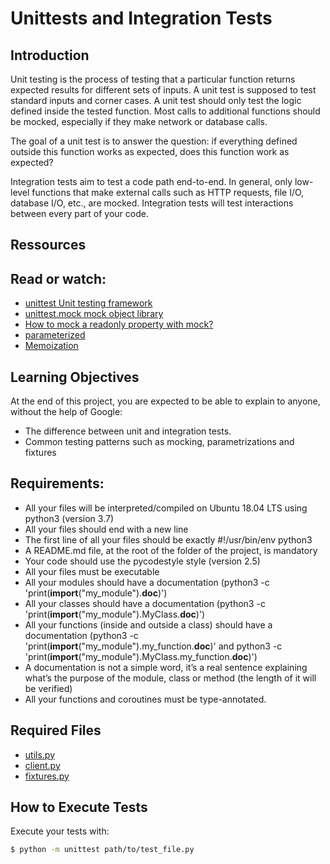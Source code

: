 # Unittests and Integration Tests

## Introduction

Unit testing is the process of testing that a particular function returns expected results for different sets of inputs. A unit test is supposed to test standard inputs and corner cases. A unit test should only test the logic defined inside the tested function. Most calls to additional functions should be mocked, especially if they make network or database calls.

The goal of a unit test is to answer the question: if everything defined outside this function works as expected, does this function work as expected?

Integration tests aim to test a code path end-to-end. In general, only low-level functions that make external calls such as HTTP requests, file I/O, database I/O, etc., are mocked. Integration tests will test interactions between every part of your code.

## Ressources

## Read or watch:

- [unittest Unit testing framework](https://docs.python.org/3/library/unittest.html)
- [unittest.mock mock object library](https://docs.python.org/3/library/unittest.mock.html)
- [How to mock a readonly property with mock?](https://stackoverflow.com/questions/11836436/how-to-mock-a-readonly-property-with-mock)
- [parameterized](https://pypi.org/project/parameterized/)
- [Memoization](https://en.wikipedia.org/wiki/Memoization)

## Learning Objectives
At the end of this project, you are expected to be able to explain to anyone, without the help of Google:

- The difference between unit and integration tests.
- Common testing patterns such as mocking, parametrizations and fixtures

## Requirements:

- All your files will be interpreted/compiled on Ubuntu 18.04 LTS using python3 (version 3.7)
- All your files should end with a new line
- The first line of all your files should be exactly #!/usr/bin/env python3
- A README.md file, at the root of the folder of the project, is mandatory
- Your code should use the pycodestyle style (version 2.5)
- All your files must be executable
- All your modules should have a documentation (python3 -c 'print(__import__("my_module").__doc__)')
- All your classes should have a documentation (python3 -c 'print(__import__("my_module").MyClass.__doc__)')
- All your functions (inside and outside a class) should have a documentation (python3 -c 'print(__import__("my_module").my_function.__doc__)' and python3 -c 'print(__import__("my_module").MyClass.my_function.__doc__)')
- A documentation is not a simple word, it’s a real sentence explaining what’s the purpose of the module, class or method (the length of it will be verified)
- All your functions and coroutines must be type-annotated.

## Required Files
- [utils.py](https://intranet-projects-files.s3.amazonaws.com/webstack/utils.py)
- [client.py](https://intranet-projects-files.s3.amazonaws.com/webstack/client.py)
- [fixtures.py](https://intranet-projects-files.s3.amazonaws.com/webstack/fixtures.py)

## How to Execute Tests

Execute your tests with:

```sh
$ python -m unittest path/to/test_file.py
